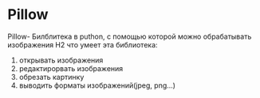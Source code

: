 # Pillow
Pillow- Билблитека в puthon, c помощью которой можно обрабатывать изображения
H2 что умеет эта библиотека:
1.  открывать изображения
2.  редактирорвать изображения
3.  обрезать картинку
4.  выводить форматы изображений(jpeg, png...)
